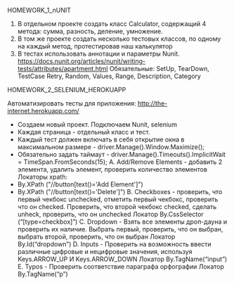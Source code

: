 HOMEWORK_1_nUNIT

1.	В отдельном проекте создать класс Calculator, содержащий 4 метода: сумма, разность, деление, умножение.
2.	В том же проекте создать несколько тестовых классов, по одному на каждый метод, протестировав наш калькулятор
3.	В тестах использовать аннотации и параметры Nunit. https://docs.nunit.org/articles/nunit/writing-tests/attributes/apartment.html
Обязательные: SetUp, TearDown, TestCase Retry, Random, Values, Range, Description, Category


HOMEWORK_2_SELENIUM_HEROKUAPP

Автоматизировать тесты для приложения: http://the-internet.herokuapp.com/ 

-	Создаем новый проект. Подключаем Nunit, selenium
-	Каждая страница - отдельный класс и тест. 
-	Каждый тест должен включать в себя открытие окна в максимальном размере - driver.Manage().Window.Maximize();
-	Обязательно задать таймаут - driver.Manage().Timeouts().ImplicitWait = TimeSpan.FromSeconds(15);
A.	Add/Remove Elements - добавить 2 элемента, удалить элемент, проверить количество элементов
  Локаторы xpath:
-	By.XPath ("//button[text()='Add Element']")
-	By.XPath ("//button[text()='Delete']")
B.	Checkboxes - проверить, что первый чекбокс unchecked, отметить первый чекбокс, проверить что он checked. Проверить, что второй чекбокс checked, сделать unheck, проверить, что он unchecked
   Локатор By.CssSelector (“[type=checkbox]”)
C.	Dropdown - Взять все элементы дроп-дауна и проверить их наличие. Выбрать первый, проверить, что он выбран, выбрать второй, проверить, что он выбран
   Локатор By.Id(“dropdown”)
D.	Inputs - Проверить на возможность ввести различные цифровые и нецифровые значения, используя Keys.ARROW_UP  И Keys.ARROW_DOWN 
   Локатор By.TagName(“input”)
E.	Typos - Проверить соответствие параграфа орфографии 
   Локатор By.TagName(“p”)
